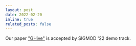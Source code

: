 ```yaml
---
layout: post
date: 2022-02-20
inline: true
related_posts: false
---
```


Our paper ["GHive"](https://dl.acm.org/doi/10.1145/3514221.3520166) is accepted by SIGMOD '22 demo track.
